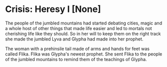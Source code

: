 # Crisis: Heresy I [None]

The people of the jumbled mountains had started debating cities, magic and a whole host of other things that made life easier and led to mortals not cherishing life like they should. So in her will to keep them on the right track she made the jumbled Lyva and Glypha had made into her prophet.

The woman with a prehinsile tail made of arms and hands for feet was called Flika. Flika was Glypha's newest prophet. She sent Flika to the people of the jumbled mountains to remind them of the teachings of Glypha.

